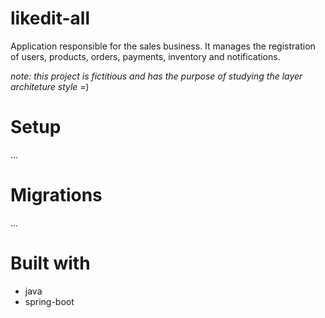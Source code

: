 # likedit-all
Application responsible for the sales business. It manages the registration of users, products, orders, payments, inventory and notifications.

_note: this project is fictitious and has the purpose of studying the layer architeture style_ =)

# Setup
...

# Migrations
...

# Built with
* java
* spring-boot
